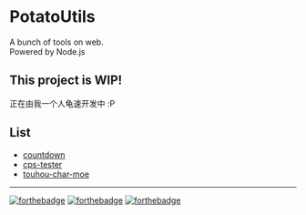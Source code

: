 # PotatoUtils
A bunch of tools on web.  
Powered by Node.js
## This project is WIP!
正在由我一个人龟速开发中 :P
## List
 - [countdown](https://utils.akyuu.cn/utils/countdown)
 - [cps-tester](https://utils.akyuu.cn/utils/cps-tester)
 - [touhou-char-moe](https://utils.akyuu.cn/utils/touhou-char-moe)
---  
[![forthebadge](https://forthebadge.com/images/badges/made-with-javascript.svg)](https://forthebadge.com)
[![forthebadge](https://forthebadge.com/images/badges/uses-html.svg)](https://forthebadge.com)
[![forthebadge](https://forthebadge.com/images/badges/0-percent-optimized.svg)](https://forthebadge.com)
